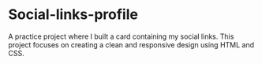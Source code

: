 # Social-links-profile

A practice project where I built a card containing my social links.
This project focuses on creating a clean and responsive design using HTML and CSS.
